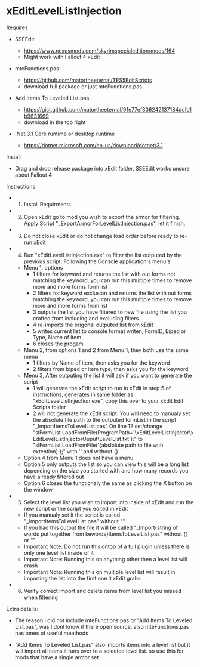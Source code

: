 # xEditLevelListInjection

Requires 
  - SSEEdit
    - https://www.nexusmods.com/skyrimspecialedition/mods/164
    - Might work with Fallout 4 xEdit
    
  - mteFunctions.pas
    - https://github.com/matortheeternal/TES5EditScripts 
    - download full package or just mteFunctions.pas
    
  - Add Items To Leveled List.pas 
    - https://gist.github.com/matortheeternal/91e77ef306242137184dcfc1b9631669
    - download in the top right
    
  - .Net 3.1 Core runtime or desktop runtime
    - https://dotnet.microsoft.com/en-us/download/dotnet/3.1

Install
  - Drag and drop release package into xEdit folder, SSEEdit works unsure about Fallout 4

Instructions

- 1. Install Requirments
- 2. Open xEdit go to mod you wish to export the armor for filtering. Apply Script "_ExportArmorForLevelListInjection.pas", let it finish.
- 3. Do not close xEdit or do not change load order before ready to re-run xEdit
- 4. Run "xEditLevelListInjection.exe" to filter the list outputed by the previous script. Following the Console application's menu's
  - Menu 1, options
    - 1 filters for keyword and returns the list with out forms not matching the keyword, you can run this multiple times to remove more and more forms form list
    - 2 filters for keyword exclusion and returns the list with out forms matching the keyword, you can run this multiple times to remove more and more forms from list
    - 3 outputs the list you have filtered to new file using the list you crafted from including and excluding filters
    - 4 re-imports the origonal outputed list from xEdit
    - 5 writes current list to console format writen, FormID, Biped or Type, Name of item
    - 6 closes the progam
  - Menu 2, from options 1 and 2 from Menu 1, they both use the same menu
    - 1 filters by Name of item, then asks you for the keyword
    - 2 filters from biped or item type, then asks you for the keyword
  - Menu 3, After outputing the list it will ask if you want to generate the script
    - 1 will generate the xEdit script to run in xEdit in step 5 of instructions, 
      generates in same folder as "xEditLevelListInjection.exe", copy this over to your xEdit Edit Scripts folder
    - 2 will not generate the xEdit script. You will need to manualy set the absolute file path to the outputed formList in the script "_ImportItemsToLevelList.pas"
      On line 12 set/change "slFormList.LoadFromFile(ProgramPath+'\xEditLevelListInjector\xEditLevelListInjectorOuput\LevelList.txt');" to
        "slFormList.LoadFromFile('{abslolute path to file with extention}');" with '' and without {}
  - Option 4 from Menu 1 does not have a menu
  - Option 5 only outputs the list so you can view this will be a long list depending on the size you started with and how many records you have already filtered out
  - Option 6 closes the functionaly the same as clicking the X button on the window
- 5. Select the level list you wish to import into inside of xEdit and run the new script or the script you edited in xEdit
  - If you manualy set it the script is called "_ImportItemsToLevelList.pas" without ""
  - If you had this output the file it will be called "_Import{string of words put together from kewords}ItemsToLevelList.pas" without {} or ""
  - Important Note: Do not run this ontop of a full plugin unless there is only one level list inside of it
  - Important Note: Running this on anything other then a level list will crash
  - Important Note: Running this on multiple level list will result in importing the list into the first one it xEdit grabs
- 6. Verify correct import and delete items from level list you missed when filtering


Extra details:

- The reason I did not include mteFunctions.pas or "Add Items To Leveled List.pas", was I dont know if there open source, also mteFunctions.pas has tones of useful meathods

- "Add Items To Leveled List.pas" also imports items into a level list but it will import all items it runs over to a selected level list. 
  so use this for mods that have a single armor set
